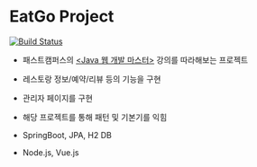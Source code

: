 
# EatGo Project
[![Build Status](https://travis-ci.com/cocodevs/eatgo.svg?branch=master)](https://travis-ci.com/cocodevs/eatgo)

- 패스트캠퍼스의 [<Java 웹 개발 마스터>](https://www.fastcampus.co.kr/dev_online_jvweb/) 강의를 따라해보는 프로젝트

- 레스토랑 정보/예약/리뷰 등의 기능을 구현

- 관리자 페이지를 구현

- 해당 프로젝트를 통해 패턴 및 기본기를 익힘

- SpringBoot, JPA, H2 DB

- Node.js, Vue.js
